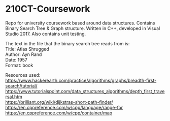 # 210CT-Coursework

Repo for university coursework based around data structures. Contains Binary Search Tree & Graph structure. Written in C++, developed in Visual Studio 2017.
Also contains unit testing.



The text in the file that the binary search tree reads from is:  
Title: Atlas Shrugged  
Author: Ayn Rand  
Date: 1957  
Format: book  
  
Resources used:  
https://www.hackerearth.com/practice/algorithms/graphs/breadth-first-search/tutorial/  
https://www.tutorialspoint.com/data_structures_algorithms/depth_first_traversal.htm  
https://brilliant.org/wiki/dijkstras-short-path-finder/  
https://en.cppreference.com/w/cpp/language/range-for  
https://en.cppreference.com/w/cpp/container/map  
